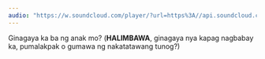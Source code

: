 ```yaml
---
audio: "https://w.soundcloud.com/player/?url=https%3A//api.soundcloud.com/tracks/1405643230%3Fsecret_token%3Ds-vNAqY2Tbiyt&color=%23ff5500&auto_play=true&hide_related=false&show_comments=true&show_user=true&show_reposts=false&show_teaser=true&visual=true"
---
```


Ginagaya ka ba ng anak mo? (<strong>HALIMBAWA</strong>, ginagaya nya kapag nagbabay ka, pumalakpak o gumawa ng nakatatawang tunog?)